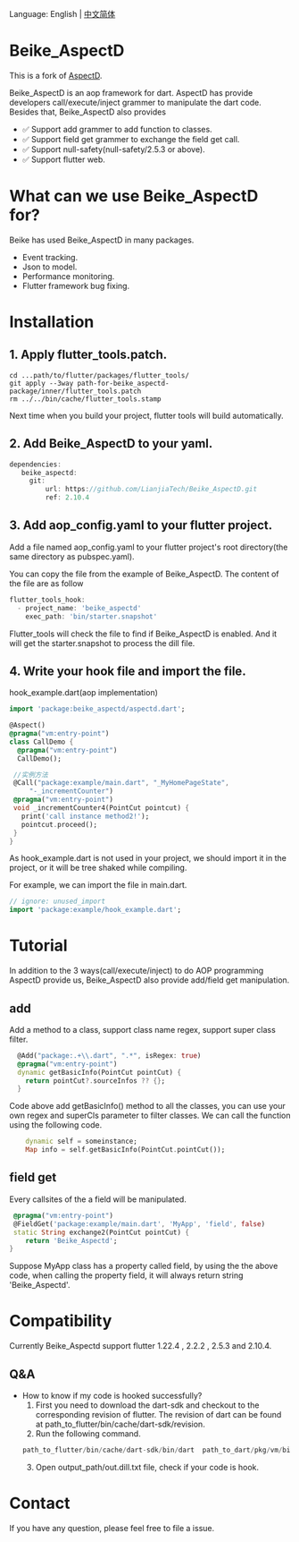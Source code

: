Language: English | [中文简体](README-CN.md)

# Beike_AspectD
This is a fork of [AspectD](https://github.com/XianyuTech/aspectd).

Beike_AspectD is an aop framework for dart. AspectD has provide developers call/execute/inject grammer to manipulate the dart code. Besides that,  Beike_AspectD also provides

- ✅  Support add grammer to add function to classes.
- ✅  Support field get grammer to exchange the field get call.
- ✅  Support null-safety(null-safety/2.5.3 or above).
- ✅  Support flutter web.

# What can we use Beike_AspectD for?
Beike has used Beike_AspectD in many packages.
- Event tracking.
- Json to model.
- Performance monitoring.
- Flutter framework bug fixing.

# Installation

## 1. Apply flutter_tools.patch.
```shell
cd ...path/to/flutter/packages/flutter_tools/
git apply --3way path-for-beike_aspectd-package/inner/flutter_tools.patch
rm ../../bin/cache/flutter_tools.stamp
```
Next time when you build your project, flutter tools will build automatically.

## 2. Add Beike_AspectD to your yaml.
```dart
dependencies:
   beike_aspectd:
     git:
         url: https://github.com/LianjiaTech/Beike_AspectD.git
         ref: 2.10.4
```

## 3. Add aop_config.yaml to your flutter project.
Add a file named aop_config.yaml to your flutter project's root directory(the same directory as pubspec.yaml).

You can copy the file from the example of Beike_AspectD.
The content of the file are as follow
```dart
flutter_tools_hook:
  - project_name: 'beike_aspectd'
    exec_path: 'bin/starter.snapshot'
```
Flutter_tools will check the file to find if Beike_AspectD is enabled. And it will get the starter.snapshot to process the dill file.

## 4. Write your hook file and import the file.
hook_example.dart(aop implementation)
```dart
import 'package:beike_aspectd/aspectd.dart';

@Aspect()
@pragma("vm:entry-point")
class CallDemo {
  @pragma("vm:entry-point")
  CallDemo();

 //实例方法
 @Call("package:example/main.dart", "_MyHomePageState",
     "-_incrementCounter")
 @pragma("vm:entry-point")
 void _incrementCounter4(PointCut pointcut) {
   print('call instance method2!');
   pointcut.proceed();
 }
}
```
As hook_example.dart is not used in your project, we should import it in the project, or it will be tree shaked while compiling.

For example, we can import the file in main.dart.
```dart
// ignore: unused_import
import 'package:example/hook_example.dart';
```

# Tutorial

In addition to the 3 ways(call/execute/inject) to do AOP programming AspectD provide us, Beike_AspectD also provide add/field get manipulation.

## add
Add a method to a class, support class name regex, support super class filter.
```dart
  @Add("package:.+\\.dart", ".*", isRegex: true)
  @pragma("vm:entry-point")
  dynamic getBasicInfo(PointCut pointCut) {
    return pointCut?.sourceInfos ?? {};
  }
```
Code above add getBasicInfo() method to all the classes, you can use your own regex and  superCls parameter to filter classes.
We can call the function using the following code.
```dart
    dynamic self = someinstance;
    Map info = self.getBasicInfo(PointCut.pointCut());
```

## field get
Every callsites of the a field will be manipulated.

```dart
 @pragma("vm:entry-point")
 @FieldGet('package:example/main.dart', 'MyApp', 'field', false)
 static String exchange2(PointCut pointCut) {
    return 'Beike_Aspectd';
}
```
Suppose MyApp class has a property called field, by using the the above code, when calling the property field, it will always return string 'Beike_Aspectd'.

# Compatibility
Currently Beike_Aspectd support flutter 1.22.4 , 2.2.2 , 2.5.3 and 2.10.4.

## Q&A
- How to know if my code is hooked successfully?
  1. First you need to download the dart-sdk and checkout to the corresponding revision of flutter. The revision of dart can be found at path_to_flutter/bin/cache/dart-sdk/revision.
  2. Run the following command.
    ```dart
    path_to_flutter/bin/cache/dart-sdk/bin/dart  path_to_dart/pkg/vm/bin/dump_kernel.dart path_to_your_project/.dart_tool/flutter_build/***/app.dill output_path/out.dill.txt
    ```
  3. Open output_path/out.dill.txt file, check if your code is hook.

# Contact

If you have any question, please feel free to file a issue.
